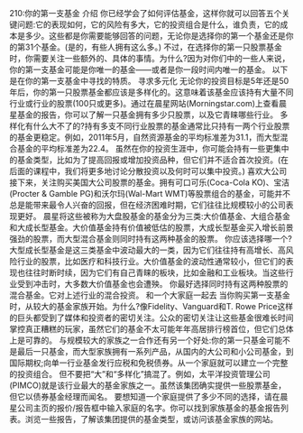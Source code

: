 210:你的第一支基金
介绍
你已经学会了如何评估基金，这样你就可以回答五个关键问题:它的表现如何，它的风险有多大，它的投资组合是什么，谁负责，它的成本是多少。这些都是你需要能够回答的问题，无论你是选择你的第一个基金还是你的第31个基金。(是的，有些人拥有这么多。)
不过，在选择你的第一只股票基金时，你需要关注一些额外的、具体的事情。为什么?因为对你们中的一些人来说，你的第一支基金可能是你唯一的基金——或者是你一段时间内唯一的基金。
以下是在你的第一支基金中寻找的特质。
寻求多元化
无论你的投资目标是5年还是50年后，你的第一只股票基金都应该是多样化的。这意味着该基金应该持有大量不同行业或行业的股票(100只或更多)。通过在晨星网站(Morningstar.com)上查看晨星基金的报告，你可以了解一只基金拥有多少只股票，以及它青睐哪些行业。
多样化有什么大不了的?持有多支不同行业股票的基金通常比只持有一两个行业股票的基金更稳定。例如，2011年5月，自然资源基金的平均标准差为31.1，而大型混合基金的平均标准差为22.4。
虽然在你的投资生涯中，你可能会持有一些更集中的基金类型，比如为了提高回报或增加投资品种，但它们并不适合首次投资。(在后面的课程中，我们将更多地讨论分散投资以及何时可以集中投资。)
喜欢大公司
接下来，关注购买美国大公司股票的基金。拥有可口可乐(Coca-Cola KO)、宝洁(Procter & Gamble PG)和沃尔玛(Wal-Mart WMT)等股票组合的基金，可能并不总是能带来最令人兴奋的回报，但在经济困难时期，它们往往比规模较小的公司表现更好。
晨星将这些被称为大盘股基金的基金分为三类:大价值基金、大组合基金和大成长型基金。大价值基金持有价值被低估的股票，大成长型基金买入增长前景强劲的股票，而大型混合基金则同时持有这两种基金的股票。
你应该选择哪一个?大型成长型基金是这三类基金中波动最大的一类，因为它们往往持有高增长、高风险行业的股票，比如医疗和科技行业。大价值基金的波动性通常较小，但它们的表现也往往时断时续，因为它们有自己青睐的板块，比如金融和工业板块。当这些行业受到冲击时，大多数大价值基金也会遭殃。
你最好选择同时持有这两种股票的混合基金。它对上述行业的混合投资。
和一个大家庭一起去
当你购买第一支基金时，从较大的基金家族开始。为什么?像Fidelity、Vanguard和T. Rowe Price这样的巨头都受到了媒体和投资者的密切关注。公众的密切关注让这些基金很难长时间掌控真正糟糕的玩家，虽然它们的基金不太可能年年高居排行榜首位，但它们总体上是可靠的。
与规模较大的家族之一合作还有另一个好处:你的第一只基金可能不是最后一只基金，而大型家族拥有一系列产品，从国内的大公司和小公司基金，到国际期权;向单一行业基金发行应税和免税债券。从一个家庭就可以建立一个完整的投资组合。
但不要把“大”和“多样化”搞混了。例如，太平洋投资管理公司(PIMCO)就是该行业最大的基金家族之一。虽然该集团确实提供一些股票基金，但它以债券基金经理而闻名。
要想知道一个家庭提供了多少不同的选择，请在晨星公司主页的报价/报告框中输入家庭的名字。你可以找到家族基金的基金报告列表。浏览一些报告，了解该集团提供的基金类型，或访问该基金家族的网站。
